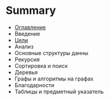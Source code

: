 # Summary

* [Оглавление](README.md)
* Введение
* [Цели](Введение/Цели.md)
* Анализ
* Основные структуры данны
* Рекурсия
* Сортировка и поиск
* Деревья
* Графы и алгоритмы на графах
* Благодарности
* Таблицы и предметный указатель

